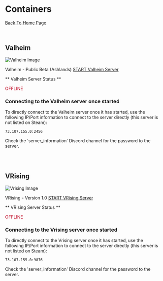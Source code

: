 # Containers

[Back To Home Page](/)

<br>

## Valheim

![Valheim Image](/images/valheim.png)

Valheim - Public Beta (Ashlands)        [START Valheim Server](/start_valheim)

** Valheim Server Status **

<div style="color: #bf0622; display: inline;">OFFLINE</div>


### Connecting to the Valheim server once started

To directly connect to the Valheim server once it has started, use the following IP/Port information to connect to the server directly (this server is not listed on Steam):

``` 73.107.155.0:2456 ```

Check the 'server_information' Discord channel for the password to the server.

<br>
<br>

## VRising

![Vrising Image](/images/vrising.png)

VRising - Version 1.0      [START VRising Server](/start_vrising)

** VRising Server Status **

<div style="color: #bf0622; display: inline;">OFFLINE</div>


### Connecting to the Vrising server once started

To directly connect to the Vrising server once it has started, use the following IP/Port information to connect to the server directly (this server is not listed on Steam):

``` 73.107.155.0:9876 ```

Check the 'server_information' Discord channel for the password to the server.